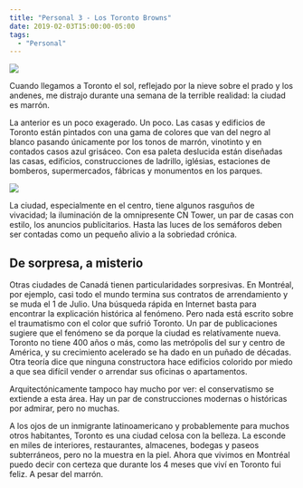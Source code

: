 ```yaml
---
title: "Personal 3 - Los Toronto Browns"
date: 2019-02-03T15:00:00-05:00
tags: 
  - "Personal"
---
```


<div medium><img src="https://i.imgur.com/rT7ubEj.png"></div>

Cuando llegamos a Toronto el sol, reflejado por la nieve sobre el prado y los andenes, me distrajo durante una semana de la terrible realidad: la ciudad es marrón.

La anterior es un poco exagerado. Un poco. Las casas y edificios de Toronto están pintados con una gama de colores que van del negro al blanco pasando únicamente por los tonos de marrón, vinotinto y en contados casos azul grisáceo. Con esa paleta deslucida están diseñadas las casas, edificios, construcciones de ladrillo, iglésias, estaciones de bomberos, supermercados, fábricas y monumentos en los parques.

<div medium><img src="https://i.imgur.com/Ay7U2B6.png"></div>

La ciudad, especialmente en el centro, tiene algunos rasguños de vivacidad; la iluminación de la omnipresente CN Tower, un par de casas con estilo, los anuncios publicitarios. Hasta las luces de los semáforos deben ser contadas como un pequeño alivio a la sobriedad crónica.

## De sorpresa, a misterio

Otras ciudades de Canadá tienen particularidades sorpresivas. En Montréal, por ejemplo, casi todo el mundo termina sus contratos de arrendamiento y se muda el 1 de Julio. Una búsqueda rápida en Internet basta para encontrar la explicación histórica al fenómeno. Pero nada está escrito sobre el traumatismo con el color que sufrió Toronto. Un par de publicaciones sugiere que el fenómeno se da porque la ciudad es relatívamente nueva. Toronto no tiene 400 años o más, como las metrópolis del sur y centro de América, y su crecimiento acelerado se ha dado en un puñado de décadas. Otra teoría dice que ninguna constructora hace edificios colorido por miedo a que sea difícil vender o arrendar sus oficinas o apartamentos.

Arquitectónicamente tampoco hay mucho por ver: el conservatismo se extiende a esta área. Hay un par de construcciones modernas o históricas por admirar, pero no muchas.

A los ojos de un inmigrante latinoamericano y probablemente para muchos otros habitantes, Toronto es una ciudad celosa con la belleza. La esconde en miles de interiores, restaurantes, almacenes, bodegas y paseos subterráneos, pero no la muestra en la piel. Ahora que vivimos en Montréal puedo decir con certeza que durante los 4 meses que viví en Toronto fui feliz. A pesar del marrón.